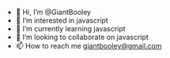 - 👋 Hi, I’m @GiantBooley
- 👀 I’m interested in javascript
- 🌱 I’m currently learning javascript
- 💞️ I’m looking to collaborate on javascript
- 📫 How to reach me giantbooley@gmail.com

<!---
GiantBooley/GiantBooley is a ✨ special ✨ repository because its `README.md` (this file) appears on your GitHub profile.
You can click the Preview link to take a look at your changes.
--->
